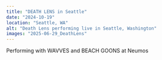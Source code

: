```yaml
---
title: "DEATH LENS in Seattle"
date: "2024-10-19"
location: "Seattle, WA"
alt: "Death Lens performing live in Seattle, Washington"
images: "2025-06-29_DeathLens"
---
```


Performing with WAVVES and BEACH GOONS at Neumos